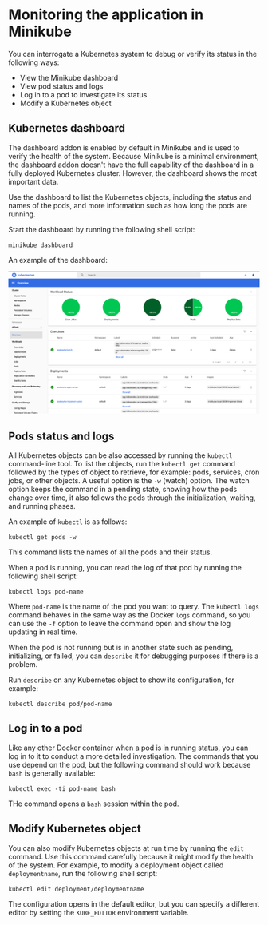 # Monitoring the application in Minikube

You can interrogate a Kubernetes system to debug or verify its status in the following ways:

* View the Minikube dashboard
* View pod status and logs
* Log in to a pod to investigate its status
* Modify a Kubernetes object

## Kubernetes dashboard

The dashboard addon is enabled by default in Minikube and is used to verify the health of the system.
Because Minikube is a minimal environment, the dashboard addon doesn't have the full capability of the dashboard in a fully deployed Kubernetes cluster. However, the dashboard shows the most important data.

Use the dashboard to list the Kubernetes objects, including the status and names of the pods, and more information such as how long the pods are running.

Start the dashboard by running the following shell script:

```shell
minikube dashboard
```

An example of the dashboard:

![Minikube dashboard](../IMAGES/MiniKube-dashboard.png)

## Pods status and logs

All Kubernetes objects can be also accessed by running the `kubectl` command-line tool. To list the objects, run the `kubectl get` command followed by the types of object to retrieve, for example: pods, services, cron jobs, or other objects.
A useful option is the `-w` (watch) option. The watch option keeps the command in a pending state, showing how the pods change over time, it also follows the pods through the initialization, waiting, and running phases.

An example of `kubectl` is as follows:

```shell
kubectl get pods -w
```

This command lists the names of all the pods and their status.

When a pod is running, you can read the log of that pod by running the following shell script:

```shell
kubectl logs pod-name
```

Where `pod-name` is the name of the pod you want to query. The `kubectl logs` command behaves in the same way as the Docker `logs` command, so you can use the `-f` option to leave the command open and show the log updating in real time.

When the pod is not running but is in another state such as pending, initializing, or failed, you can `describe` it for debugging purposes if there is a problem.

Run `describe` on any Kubernetes object to show its configuration, for example:

```shell
kubectl describe pod/pod-name
```

## Log in to a pod

Like any other Docker container when a pod is in running status, you can log in to it to conduct a more detailed investigation.
The commands that you use depend on the pod, but the following command should work because `bash` is generally available:

```shell
kubectl exec -ti pod-name bash
```

THe command opens a `bash` session within the pod.

## Modify Kubernetes object

You can also modify Kubernetes objects at run time by running the `edit` command. Use this command carefully because it might modify the health of the system.
For example, to modify a deployment object called `deploymentname`, run the following shell script:

```shell
kubectl edit deployment/deploymentname
```

The configuration opens in the default editor, but you can specify a different editor by setting the `KUBE_EDITOR` environment variable.
